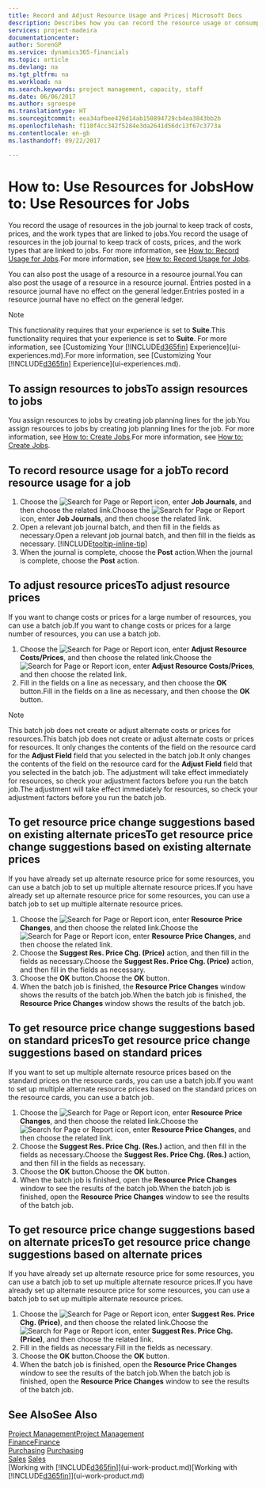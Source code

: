 ```yaml
---
title: Record and Adjust Resource Usage and Prices| Microsoft Docs
description: Describes how you can record the resource usage or consumption associated with a job, to keep track and manage costs, prices, and work types.
services: project-madeira
documentationcenter: 
author: SorenGP
ms.service: dynamics365-financials
ms.topic: article
ms.devlang: na
ms.tgt_pltfrm: na
ms.workload: na
ms.search.keywords: project management, capacity, staff
ms.date: 06/06/2017
ms.author: sgroespe
ms.translationtype: HT
ms.sourcegitcommit: eea34afbee429d14ab150894729cb4ea3843bb2b
ms.openlocfilehash: f110f4cc342f5284e3da2641d56dc13f67c3773a
ms.contentlocale: en-gb
ms.lasthandoff: 09/22/2017

---
```

# <a name="how-to-use-resources-for-jobs"></a><span data-ttu-id="3f3fd-103">How to: Use Resources for Jobs</span><span class="sxs-lookup"><span data-stu-id="3f3fd-103">How to: Use Resources for Jobs</span></span>
<span data-ttu-id="3f3fd-104">You record the usage of resources in the job journal to keep track of costs, prices, and the work types that are linked to jobs.</span><span class="sxs-lookup"><span data-stu-id="3f3fd-104">You record the usage of resources in the job journal to keep track of costs, prices, and the work types that are linked to jobs.</span></span> <span data-ttu-id="3f3fd-105">For more information, see [How to: Record Usage for Jobs](projects-how-record-job-usage.md).</span><span class="sxs-lookup"><span data-stu-id="3f3fd-105">For more information, see [How to: Record Usage for Jobs](projects-how-record-job-usage.md).</span></span>

<span data-ttu-id="3f3fd-106">You can also post the usage of a resource in a resource journal.</span><span class="sxs-lookup"><span data-stu-id="3f3fd-106">You can also post the usage of a resource in a resource journal.</span></span> <span data-ttu-id="3f3fd-107">Entries posted in a resource journal have no effect on the general ledger.</span><span class="sxs-lookup"><span data-stu-id="3f3fd-107">Entries posted in a resource journal have no effect on the general ledger.</span></span>

> [!NOTE]  
>   <span data-ttu-id="3f3fd-108">This functionality requires that your experience is set to **Suite**.</span><span class="sxs-lookup"><span data-stu-id="3f3fd-108">This functionality requires that your experience is set to **Suite**.</span></span> <span data-ttu-id="3f3fd-109">For more information, see [Customizing Your [!INCLUDE[d365fin](includes/d365fin_md.md)] Experience](ui-experiences.md).</span><span class="sxs-lookup"><span data-stu-id="3f3fd-109">For more information, see [Customizing Your [!INCLUDE[d365fin](includes/d365fin_md.md)] Experience](ui-experiences.md).</span></span>

## <a name="to-assign-resources-to-jobs"></a><span data-ttu-id="3f3fd-110">To assign resources to jobs</span><span class="sxs-lookup"><span data-stu-id="3f3fd-110">To assign resources to jobs</span></span>
<span data-ttu-id="3f3fd-111">You assign resources to jobs by creating job planning lines for the job.</span><span class="sxs-lookup"><span data-stu-id="3f3fd-111">You assign resources to jobs by creating job planning lines for the job.</span></span> <span data-ttu-id="3f3fd-112">For more information, see [How to: Create Jobs](projects-how-create-jobs.md).</span><span class="sxs-lookup"><span data-stu-id="3f3fd-112">For more information, see [How to: Create Jobs](projects-how-create-jobs.md).</span></span>

## <a name="to-record-resource-usage-for-a-job"></a><span data-ttu-id="3f3fd-113">To record resource usage for a job</span><span class="sxs-lookup"><span data-stu-id="3f3fd-113">To record resource usage for a job</span></span>
1. <span data-ttu-id="3f3fd-114">Choose the ![Search for Page or Report](media/ui-search/search_small.png "Search for Page or Report icon") icon, enter **Job Journals**, and then choose the related link.</span><span class="sxs-lookup"><span data-stu-id="3f3fd-114">Choose the ![Search for Page or Report](media/ui-search/search_small.png "Search for Page or Report icon") icon, enter **Job Journals**, and then choose the related link.</span></span>
2. <span data-ttu-id="3f3fd-115">Open a relevant job journal batch, and then fill in the fields as necessary.</span><span class="sxs-lookup"><span data-stu-id="3f3fd-115">Open a relevant job journal batch, and then fill in the fields as necessary.</span></span> [!INCLUDE[tooltip-inline-tip](includes/tooltip-inline-tip_md.md)]
3. <span data-ttu-id="3f3fd-116">When the journal is complete, choose the **Post** action.</span><span class="sxs-lookup"><span data-stu-id="3f3fd-116">When the journal is complete, choose the **Post** action.</span></span>

## <a name="to-adjust-resource-prices"></a><span data-ttu-id="3f3fd-117">To adjust resource prices</span><span class="sxs-lookup"><span data-stu-id="3f3fd-117">To adjust resource prices</span></span>
<span data-ttu-id="3f3fd-118">If you want to change costs or prices for a large number of resources, you can use a batch job.</span><span class="sxs-lookup"><span data-stu-id="3f3fd-118">If you want to change costs or prices for a large number of resources, you can use a batch job.</span></span>  

1. <span data-ttu-id="3f3fd-119">Choose the ![Search for Page or Report](media/ui-search/search_small.png "Search for Page or Report icon") icon, enter **Adjust Resource Costs/Prices**, and then choose the related link.</span><span class="sxs-lookup"><span data-stu-id="3f3fd-119">Choose the ![Search for Page or Report](media/ui-search/search_small.png "Search for Page or Report icon") icon, enter **Adjust Resource Costs/Prices**, and then choose the related link.</span></span>
2. <span data-ttu-id="3f3fd-120">Fill in the fields on a line as necessary, and then choose the **OK** button.</span><span class="sxs-lookup"><span data-stu-id="3f3fd-120">Fill in the fields on a line as necessary, and then choose the **OK** button.</span></span>

> [!NOTE]  
>   <span data-ttu-id="3f3fd-121">This batch job does not create or adjust alternate costs or prices for resources.</span><span class="sxs-lookup"><span data-stu-id="3f3fd-121">This batch job does not create or adjust alternate costs or prices for resources.</span></span> <span data-ttu-id="3f3fd-122">It only changes the contents of the field on the resource card for the **Adjust Field** field that you selected in the batch job.</span><span class="sxs-lookup"><span data-stu-id="3f3fd-122">It only changes the contents of the field on the resource card for the **Adjust Field** field that you selected in the batch job.</span></span> <span data-ttu-id="3f3fd-123">The adjustment will take effect immediately for resources, so check your adjustment factors before you run the batch job.</span><span class="sxs-lookup"><span data-stu-id="3f3fd-123">The adjustment will take effect immediately for resources, so check your adjustment factors before you run the batch job.</span></span>

## <a name="to-get-resource-price-change-suggestions-based-on-existing-alternate-prices"></a><span data-ttu-id="3f3fd-124">To get resource price change suggestions based on existing alternate prices</span><span class="sxs-lookup"><span data-stu-id="3f3fd-124">To get resource price change suggestions based on existing alternate prices</span></span>
<span data-ttu-id="3f3fd-125">If you have already set up alternate resource price for some resources, you can use a batch job to set up multiple alternate resource prices.</span><span class="sxs-lookup"><span data-stu-id="3f3fd-125">If you have already set up alternate resource price for some resources, you can use a batch job to set up multiple alternate resource prices.</span></span>

1. <span data-ttu-id="3f3fd-126">Choose the ![Search for Page or Report](media/ui-search/search_small.png "Search for Page or Report icon") icon, enter **Resource Price Changes**, and then choose the related link.</span><span class="sxs-lookup"><span data-stu-id="3f3fd-126">Choose the ![Search for Page or Report](media/ui-search/search_small.png "Search for Page or Report icon") icon, enter **Resource Price Changes**, and then choose the related link.</span></span>
2. <span data-ttu-id="3f3fd-127">Choose the **Suggest Res. Price Chg. (Price)** action, and then fill in the fields as necessary.</span><span class="sxs-lookup"><span data-stu-id="3f3fd-127">Choose the **Suggest Res. Price Chg. (Price)** action, and then fill in the fields as necessary.</span></span>
3. <span data-ttu-id="3f3fd-128">Choose the **OK** button.</span><span class="sxs-lookup"><span data-stu-id="3f3fd-128">Choose the **OK** button.</span></span>  
4. <span data-ttu-id="3f3fd-129">When the batch job is finished, the **Resource Price Changes** window shows the results of the batch job.</span><span class="sxs-lookup"><span data-stu-id="3f3fd-129">When the batch job is finished, the **Resource Price Changes** window shows the results of the batch job.</span></span>

## <a name="to-get-resource-price-change-suggestions-based-on-standard-prices"></a><span data-ttu-id="3f3fd-130">To get resource price change suggestions based on standard prices</span><span class="sxs-lookup"><span data-stu-id="3f3fd-130">To get resource price change suggestions based on standard prices</span></span>
<span data-ttu-id="3f3fd-131">If you want to set up multiple alternate resource prices based on the standard prices on the resource cards, you can use a batch job.</span><span class="sxs-lookup"><span data-stu-id="3f3fd-131">If you want to set up multiple alternate resource prices based on the standard prices on the resource cards, you can use a batch job.</span></span>  

1. <span data-ttu-id="3f3fd-132">Choose the ![Search for Page or Report](media/ui-search/search_small.png "Search for Page or Report icon") icon, enter **Resource Price Changes**, and then choose the related link.</span><span class="sxs-lookup"><span data-stu-id="3f3fd-132">Choose the ![Search for Page or Report](media/ui-search/search_small.png "Search for Page or Report icon") icon, enter **Resource Price Changes**, and then choose the related link.</span></span>
2. <span data-ttu-id="3f3fd-133">Choose the **Suggest Res. Price Chg. (Res.)** action, and then fill in the fields as necessary.</span><span class="sxs-lookup"><span data-stu-id="3f3fd-133">Choose the **Suggest Res. Price Chg. (Res.)** action, and then fill in the fields as necessary.</span></span>  
3. <span data-ttu-id="3f3fd-134">Choose the **OK** button.</span><span class="sxs-lookup"><span data-stu-id="3f3fd-134">Choose the **OK** button.</span></span>  
4. <span data-ttu-id="3f3fd-135">When the batch job is finished, open the **Resource Price Changes** window to see the results of the batch job.</span><span class="sxs-lookup"><span data-stu-id="3f3fd-135">When the batch job is finished, open the **Resource Price Changes** window to see the results of the batch job.</span></span>

## <a name="to-get-resource-price-change-suggestions-based-on-alternate-prices"></a><span data-ttu-id="3f3fd-136">To get resource price change suggestions based on alternate prices</span><span class="sxs-lookup"><span data-stu-id="3f3fd-136">To get resource price change suggestions based on alternate prices</span></span>
<span data-ttu-id="3f3fd-137">If you have already set up alternate resource price for some resources, you can use a batch job to set up multiple alternate resource prices.</span><span class="sxs-lookup"><span data-stu-id="3f3fd-137">If you have already set up alternate resource price for some resources, you can use a batch job to set up multiple alternate resource prices.</span></span>

1. <span data-ttu-id="3f3fd-138">Choose the ![Search for Page or Report](media/ui-search/search_small.png "Search for Page or Report icon") icon, enter **Suggest Res. Price Chg. (Price)**, and then choose the related link.</span><span class="sxs-lookup"><span data-stu-id="3f3fd-138">Choose the ![Search for Page or Report](media/ui-search/search_small.png "Search for Page or Report icon") icon, enter **Suggest Res. Price Chg. (Price)**, and then choose the related link.</span></span>  
2. <span data-ttu-id="3f3fd-139">Fill in the fields as necessary.</span><span class="sxs-lookup"><span data-stu-id="3f3fd-139">Fill in the fields as necessary.</span></span>
3. <span data-ttu-id="3f3fd-140">Choose the **OK** button.</span><span class="sxs-lookup"><span data-stu-id="3f3fd-140">Choose the **OK** button.</span></span>  
4. <span data-ttu-id="3f3fd-141">When the batch job is finished, open the **Resource Price Changes** window to see the results of the batch job.</span><span class="sxs-lookup"><span data-stu-id="3f3fd-141">When the batch job is finished, open the **Resource Price Changes** window to see the results of the batch job.</span></span>

## <a name="see-also"></a><span data-ttu-id="3f3fd-142">See Also</span><span class="sxs-lookup"><span data-stu-id="3f3fd-142">See Also</span></span>
[<span data-ttu-id="3f3fd-143">Project Management</span><span class="sxs-lookup"><span data-stu-id="3f3fd-143">Project Management</span></span>](projects-manage-projects.md)  
[<span data-ttu-id="3f3fd-144">Finance</span><span class="sxs-lookup"><span data-stu-id="3f3fd-144">Finance</span></span>](finance.md)  
<span data-ttu-id="3f3fd-145">[Purchasing](purchasing-manage-purchasing.md)       </span><span class="sxs-lookup"><span data-stu-id="3f3fd-145">[Purchasing](purchasing-manage-purchasing.md)       </span></span>  
<span data-ttu-id="3f3fd-146">[Sales](sales-manage-sales.md)   </span><span class="sxs-lookup"><span data-stu-id="3f3fd-146">[Sales](sales-manage-sales.md)   </span></span>  
<span data-ttu-id="3f3fd-147">[Working with [!INCLUDE[d365fin](includes/d365fin_md.md)]](ui-work-product.md)</span><span class="sxs-lookup"><span data-stu-id="3f3fd-147">[Working with [!INCLUDE[d365fin](includes/d365fin_md.md)]](ui-work-product.md)</span></span>  

